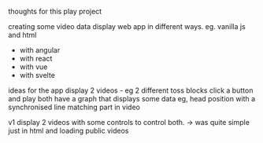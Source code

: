 thoughts for this play project

creating some video data display web app in different ways.
eg. vanilla js and html

- with angular
- with react
- with vue
- with svelte

ideas for the app
display 2 videos - eg 2 different toss blocks
click a button and play both
have a graph that displays some data eg, head position with a synchronised line matching part in video

v1 display 2 videos with some controls to control both.
-> was quite simple just in html and loading public videos
